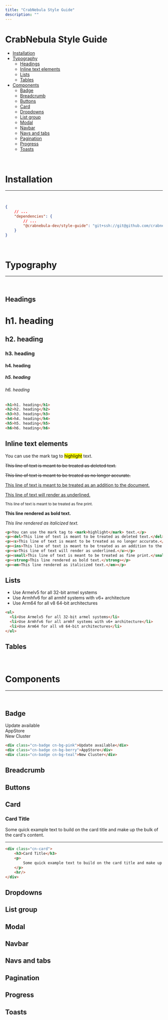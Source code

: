 ```yaml
---
title: "CrabNebula Style Guide"
description: ""
---
```


# CrabNebula Style Guide

- [Installation](#installation)
- [Typography](#typography)
  - [Headings](#headings)
  - [Inline text elements](#inline-text-elements)
  - [Lists](#lists)
  - [Tables](#tables)
- [Components](#components)
  - [Badge](#badge)
  - [Breadcrumb](#breadcrumb)
  - [Buttons](#buttons)
  - [Card](#card)
  - [Dropdowns](#dropdowns)
  - [List group](#list-group)
  - [Modal](#modal)
  - [Navbar](#navbar)
  - [Navs and tabs](#navs-and-tabs)
  - [Pagination](#pagination)
  - [Progress](#progress)
  - [Toasts](#toasts)

<br/>

# Installation

<hr/><br/>

```json
{
	// ...
	"dependencies": {
		// ...
		"@crabnebula-dev/style-guide": "git+ssh://git@github.com/crabnebula-dev/style-guide.git#main"
	}
}
```

<br/>

# Typography

<hr/><br/>

## Headings

<h1>h1. heading</h1>
<h2>h2. heading</h2>
<h3>h3. heading</h3>
<h4>h4. heading</h4>
<h5>h5. heading</h5>
<h6>h6. heading</h6>

```html
<h1>h1. heading</h1>
<h2>h2. heading</h2>
<h3>h3. heading</h3>
<h4>h4. heading</h4>
<h5>h5. heading</h5>
<h6>h6. heading</h6>
```

## Inline text elements

<p>You can use the mark tag to <mark>highlight</mark> text.</p>
<p><del>This line of text is meant to be treated as deleted text.</del></p>
<p><s>This line of text is meant to be treated as no longer accurate.</s></p>
<p><ins>This line of text is meant to be treated as an addition to the document.</ins></p>
<p><u>This line of text will render as underlined.</u></p>
<p><small>This line of text is meant to be treated as fine print.</small></p>
<p><strong>This line rendered as bold text.</strong></p>
<p><em>This line rendered as italicized text.</em></p>

```html
<p>You can use the mark tag to <mark>highlight</mark> text.</p>
<p><del>This line of text is meant to be treated as deleted text.</del></p>
<p><s>This line of text is meant to be treated as no longer accurate.</s></p>
<p><ins>This line of text is meant to be treated as an addition to the document.</ins></p>
<p><u>This line of text will render as underlined.</u></p>
<p><small>This line of text is meant to be treated as fine print.</small></p>
<p><strong>This line rendered as bold text.</strong></p>
<p><em>This line rendered as italicized text.</em></p>
```

## Lists

<ul>
  <li>Use Armelv5 for all 32-bit armel systems</li>
  <li>Use Armhfv6 for all armhf systems with v6+ architecture</li>
  <li>Use Arm64 for all v8 64-bit architectures</li>
</ul>

```html
<ul>
  <li>Use Armelv5 for all 32-bit armel systems</li>
  <li>Use Armhfv6 for all armhf systems with v6+ architecture</li>
  <li>Use Arm64 for all v8 64-bit architectures</li>
</ul>
```

## Tables

<!-- TBD -->

<br/>

# Components

<hr/><br/>

## Badge

<div class="cn-badge cn-bg-pink">Update available</div>
<div class="cn-badge cn-bg-berry">AppStore</div>
<div class="cn-badge cn-bg-teal">New Cluster</div>

```html
<div class="cn-badge cn-bg-pink">Update available</div>
<div class="cn-badge cn-bg-berry">AppStore</div>
<div class="cn-badge cn-bg-teal">New Cluster</div>
```

## Breadcrumb

<!-- TBD -->

## Buttons

<!-- TBD -->

## Card

<div class="cn-card">
	<h3>Card Title</h3>
	<p>Some quick example text to build on the card title and make up the bulk of the card's content.</p>
	<hr/>
</div>

```html
<div class="cn-card">
	<h3>Card Title</h3>
	<p>
		Some quick example text to build on the card title and make up the bulk of the card's content.
	</p>
	<hr/>
</div>
```

## Dropdowns

<!-- TBD -->

## List group

<!-- TBD -->

## Modal

<!-- TBD -->

## Navbar

<!-- TBD -->

## Navs and tabs

<!-- TBD -->

## Pagination

<!-- TBD -->

## Progress

<!-- TBD -->

## Toasts

<!-- TBD -->
